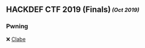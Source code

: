 ## HACKDEF CTF 2019 (Finals)<sub><sup> *(Oct 2019)*</sup></sub>

### Pwning

:x: [Clabe](https://github.com/ivanmedina/CTFs/tree/master/HACKDEF19-FINAL/CLABE)
